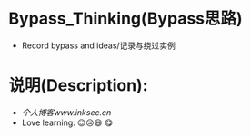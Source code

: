 # Bypass_Thinking(Bypass思路)
- Record bypass and ideas/记录与绕过实例
# 说明(Description):
- _个人博客www.inksec.cn_
- Love learning: :wink::cry::laughing: :yum:
